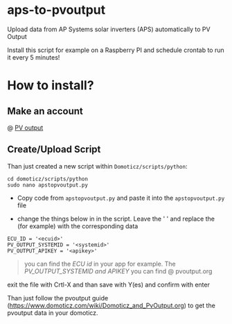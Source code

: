 # aps-to-pvoutput
Upload data from AP Systems solar inverters (APS) automatically to PV Output

Install this script for example on a Raspberry PI and schedule crontab to run it every 5 minutes!

# How to install?

## Make an account
@ [PV output](https://pvoutput.org)

## Create/Upload Script
Than just created a new script within `Domoticz/scripts/python`:

```
cd domoticz/scripts/python
sudo nano apstopvoutput.py
```

- Copy code from `apstopvoutput.py` and paste it into the `apstopvoutput.py` file

- change the things below in in the script. Leave the ' ' and replace the (for example) <ecuid> with the corresponding data

```
ECU_ID = '<ecuid>'
PV_OUTPUT_SYSTEMID = '<systemid>'
PV_OUTPUT_APIKEY = '<apikey>'
```

> you can find the *ECU id* in your app for example. The *PV_OUTPUT_SYSTEMID and APIKEY* you can find @ pvoutput.org

exit the file with Crtl-X and than save with Y(es) and confirm with enter

Than just follow the pvoutput guide (https://www.domoticz.com/wiki/Domoticz_and_PvOutput.org) to get the pvoutput data in your domoticz.
